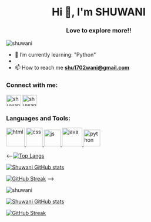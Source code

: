 
<!--
**Shuwani/Shuwani** is a ✨ _special_ ✨ repository because its `README.md` (this file) appears on your GitHub profile.

Here are some ideas to get you started:

- 🔭 I’m currently working on ...
- 🌱 I’m currently learning ...
- 👯 I’m looking to collaborate on ...
- 🤔 I’m looking for help with ...
- 💬 Ask me about ...
- 📫 How to reach me: ...
- 😄 Pronouns: ...
- ⚡ Fun fact: ...
-->

<h1 align="center">Hi 👋, I'm SHUWANI</h1>
<h3 align="center">Love to explore more!!</h3>

<p align="left"> <img src="https://komarev.com/ghpvc/?username=shuwani&label=Profile%20views&color=129e00&style=plastic" alt="shuwani" /> </p>

- 🌱 I’m currently learning: "Python"
- 
- 📫 How to reach me **shu1702wani@gmail.com**

<h3 align="left">Connect with me:</h3>
<p align="left">
<a href="https://www.linkedin.com/in/shuwani-a578bb1aa?lipi=urn%3Ali%3Apage%3Ad_flagship3_profile_view_base_contact_details%3BYgHLFmqLTOugIZpgKx%2FE9Q%3D%3D" target="blank"><img align="center" src="https://cdn.jsdelivr.net/npm/simple-icons@3.0.1/icons/linkedin.svg" alt="shuwani" height="30" width="40" /></a>
<a href="https://www.instagram.com/shuwani1702/" target="blank"><img align="center" src="https://cdn.jsdelivr.net/npm/simple-icons@3.0.1/icons/instagram.svg" alt="shuwani" height="30" width="40" /></a>
</p>

<h3 align="left">Languages and Tools:</h3>
<p align="left">
<a href="https://www.w3schools.com/html/" target="_blank"> <img src="https://upload.wikimedia.org/wikipedia/commons/thumb/6/61/HTML5_logo_and_wordmark.svg/1200px-HTML5_logo_and_wordmark.svg.png" alt="html" width="50" height="50"/> </a> 
<a href="https://www.w3schools.com/css/" target="_blank"> <img src="https://upload.wikimedia.org/wikipedia/commons/thumb/d/d5/CSS3_logo_and_wordmark.svg/1200px-CSS3_logo_and_wordmark.svg.png" alt="css" width="45" height="50"/> </a> 
<a href="https://developer.mozilla.org/en-US/docs/Web/JavaScript" target="_blank"> <img src="https://miro.medium.com/max/720/1*LjR0UrFB2a__5h1DWqzstA.png" alt="js" width="45" height="45"/> </a>
<a href="https://www.java.com/en/" target="_blank"> <img src="https://freepngimg.com/thumb/java/5-2-java-png-clipart-thumb.png" alt="java" width="55" height="50"/> </a>
<a href="https://www.python.org/" target="_blank"> <img src="https://engineering.fb.com/wp-content/uploads/2016/05/2000px-Python-logo-notext.svg_.png" alt="python" width="45" height="45"/> </a>

<--[![Top Langs](https://github-readme-stats.vercel.app/api/top-langs/?username=shuwani&layout=compact)](https://github.com/Shuwani/github-readme-stats)

[![Shuwani GitHub stats](https://github-readme-stats.vercel.app/api?username=shuwani)](https://github.com/Shuwani/github-readme-stats)

[![GitHub Streak](https://github-readme-streak-stats.herokuapp.com/?user=shuwani)](https://github.com/Shuwani/github-readme-streak-stats)
-->

<p align="left"> <img src="https://github-readme-stats.vercel.app/api/top-langs/?username=shuwani&layout=compact" alt="shuwani"/></p>

[![Shuwani GitHub stats](https://github-readme-stats.vercel.app/api?username=shuwani)](https://github.com/Shuwani/github-readme-stats)

[![GitHub Streak](https://github-readme-streak-stats.herokuapp.com/?user=shuwani)](https://github.com/Shuwani/github-readme-streak-stats)
